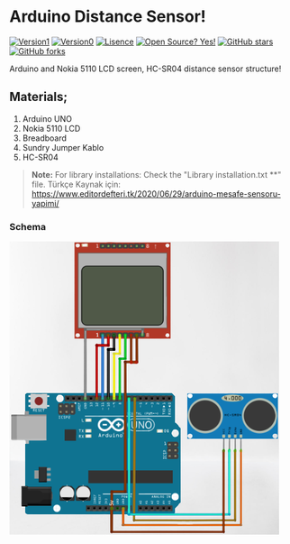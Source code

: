 # Arduino Distance Sensor! 

[![Version1](https://img.shields.io/badge/Release-Version-green.svg?style=flat-square)](https://github.com/yunusemreaydinli/ArduinoDistanceSensor) [![Version0](https://api.travis-ci.org/dwyl/esta.svg?branch=master&status=passed)](https://github.com/yunusemreaydinli/ArduinoDistanceSensor) [![Lisence](https://img.shields.io/hexpm/l/apa?label=License)](https://github.com/yunusemreaydinli/ArduinoDistanceSensor/blob/master/LICENSE) [![Open Source? Yes!](https://badgen.net/badge/Open%20Source%20%3F/Yes%21/blue?icon=github)](https://github.com/yunusemreaydinli/CMD_Bank_System/) [![GitHub stars](https://img.shields.io/github/stars/yunusemreaydinli/ArduinoDistanceSensor.svg?style=social&label=Star&maxAge=2592000)](https://GitHub.com/yunusemreaydinli/ArduinoDistanceSensor/stargazers/) [![GitHub forks](https://img.shields.io/github/forks/yunusemreaydinli/CMD_Bank_System.svg?style=social&label=Fork&maxAge=2592000)](https://GitHub.com/yunusemreaydinli/CMD_Bank_System/network/)

Arduino and Nokia 5110 LCD screen, HC-SR04 distance sensor structure!

## Materials;
1. Arduino UNO
2. Nokia 5110 LCD
3. Breadboard
4. Sundry Jumper Kablo
5. HC-SR04

> **Note:** For library installations: Check the "Library installation.txt **" file.
Türkçe Kaynak için: https://www.editordefteri.tk/2020/06/29/arduino-mesafe-sensoru-yapimi/
### Schema
![Sema](sema.png)
